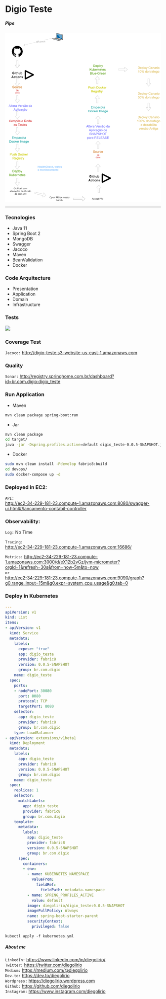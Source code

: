 # Digio Teste

##### Pipe

![](devops/more/pipeline-githubactions.png)
 
 ---
 
### Tecnologies   

- Java 11 
- Spring Boot 2 
- MongoDB 
- Swagger 
- Jacoco 
- Maven 
- BeanValidation
- Docker

### Code Arquitecture

- Presentation
- Application
- Domain
- Infrastructure

### Tests

![](https://i1.wp.com/www.mountaingoatsoftware.com/uploads/blog/Testpyramid.jpg ) 

### Coverage Test

`Jacoco:` http://digio-teste.s3-website-us-east-1.amazonaws.com   

### Quality

`Sonar:` http://registry.springhome.com.br/dashboard?id=br.com.digio:digio_teste   

### Run Application

- Maven
```sh
mvn clean package spring-boot:run
```

- Jar
```sh
mvn clean package
cd target/
java -jar -Dspring.profiles.active=default digio_teste-0.0.5-SNAPSHOT.jar
```

- Docker
```sh
sudo mvn clean install -Pdevelop fabric8:build 
cd devops/
sudo docker-compose up -d
```

### Deployed in EC2:   
`API:`    
http://ec2-34-229-181-23.compute-1.amazonaws.com:8080/swagger-ui.html#/lancamento-contabil-controller   
   
### Observability:   
`Log:` No Time   
         
`Tracing:`    
http://ec2-34-229-181-23.compute-1.amazonaws.com:16686/   
             
`Metrics:` http://ec2-34-229-181-23.compute-1.amazonaws.com:3000/d/eX12b2vGz/jvm-micrometer?orgId=1&refresh=30s&from=now-5m&to=now    
`or`      
 http://ec2-34-229-181-23.compute-1.amazonaws.com:9090/graph?g0.range_input=15m&g0.expr=system_cpu_usage&g0.tab=0   
         
   
### Deploy in Kubernetes

```yaml
---
apiVersion: v1
kind: List
items:
- apiVersion: v1
  kind: Service
  metadata:
    labels:
      expose: "true"
      app: digio_teste
      provider: fabric8
      version: 0.0.5-SNAPSHOT
      group: br.com.digio
    name: digio_teste
  spec:
    ports:
    - nodePort: 30080
      port: 8080
      protocol: TCP
      targetPort: 8080
    selector:
      app: digio_teste
      provider: fabric8
      group: br.com.digio
    type: LoadBalancer
- apiVersion: extensions/v1beta1
  kind: Deployment
  metadata:
    labels:
      app: digio_teste
      provider: fabric8
      version: 0.0.5-SNAPSHOT
      group: br.com.digio
    name: digio_teste
  spec:
    replicas: 1
    selector:
      matchLabels:
        app: digio_teste
        provider: fabric8
        group: br.com.digio
    template:
      metadata:
        labels:
          app: digio_teste
          provider: fabric8
          version: 0.0.5-SNAPSHOT
          group: br.com.digio
      spec:
        containers:
        - env:
          - name: KUBERNETES_NAMESPACE
            valueFrom:
              fieldRef:
                fieldPath: metadata.namespace
          - name: SPRING_PROFILES_ACTIVE
            value: default
          image: diegolirio/digio_teste:0.0.5-SNAPSHOT
          imagePullPolicy: Always
          name: spring-boot-starter-parent
          securityContext:
            privileged: false
```   

```shell script
kubectl apply -f kubernetes.yml
```


##### About me
`LinkedIn:` https://www.linkedin.com/in/diegolirio/   
`Twitter:` https://twitter.com/diegolirio   
`Medium:` https://medium.com/@diegolirio     
`Dev.to:` https://dev.to/diegolirio      
`Wordpress:` https://diegolirio.wordpress.com   
`Github:` https://github.com/diegolirio       
`Instagram:` https://www.instagram.com/diegolirio        
